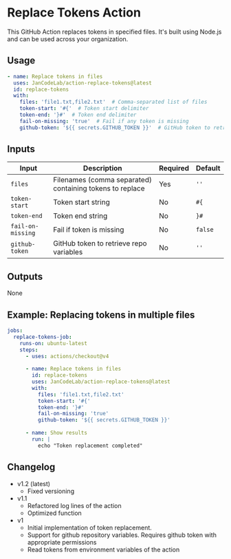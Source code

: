 # Replace Tokens Action

This GitHub Action replaces tokens in specified files. It's built using Node.js and can be used across your organization.

## Usage

```yaml
- name: Replace tokens in files
  uses: JanCodeLab/action-replace-tokens@latest
  id: replace-tokens
  with:
    files: 'file1.txt,file2.txt'  # Comma-separated list of files
    token-start: '#{'  # Token start delimiter
    token-end: '}#'  # Token end delimiter
    fail-on-missing: 'true'  # Fail if any token is missing
    github-token: '${{ secrets.GITHUB_TOKEN }}'  # GitHub token to retrieve repo variables
```

## Inputs

| Input | Description | Required | Default |
|-------|-------------|----------|---------|
| `files` | Filenames (comma separated) containing tokens to replace | Yes | `''` |
| `token-start` | Token start string | No | `#{` |
| `token-end` | Token end string | No | `}#` |
| `fail-on-missing` | Fail if token is missing | No | `false` |
| `github-token` | GitHub token to retrieve repo variables | No | `''` |

## Outputs

None

## Example: Replacing tokens in multiple files

```yaml
jobs:
  replace-tokens-job:
    runs-on: ubuntu-latest
    steps:
      - uses: actions/checkout@v4
      
      - name: Replace tokens in files
        id: replace-tokens
        uses: JanCodeLab/action-replace-tokens@latest
        with:
          files: 'file1.txt,file2.txt'
          token-start: '#{'
          token-end: '}#'
          fail-on-missing: 'true'
          github-token: '${{ secrets.GITHUB_TOKEN }}'
          
      - name: Show results
        run: |
          echo "Token replacement completed"
```

## Changelog
- v1.2 (latest)
  - Fixed versioning
- v1.1 
  - Refactored log lines of the action
  - Optimized function
- v1
  - Initial implementation of token replacement.
  - Support for github repository variables. Requires github token with appropriate permissions
  - Read tokens from environment variables of the action